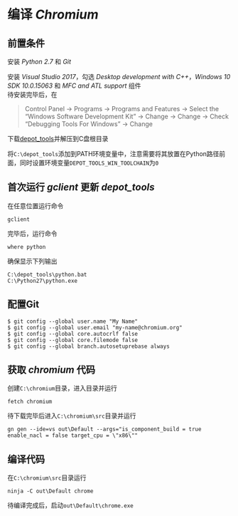 # 编译 *Chromium*

## 前置条件

安装 *Python 2.7* 和 *Git*

安装 *Visual Studio 2017*，勾选 *Desktop development with C++*，*Windows 10 SDK 10.0.15063* 和 *MFC and ATL support* 组件  
待安装完毕后，在

> Control Panel → Programs → Programs and Features → Select the “Windows Software Development Kit” → Change → Change → Check “Debugging Tools For Windows” → Change

下载[depot_tools](https://storage.googleapis.com/chrome-infra/depot_tools.zip)并解压到C盘根目录

将`C:\depot_tools`添加到PATH环境变量中，注意需要将其放置在Python路径前面，同时设置环境变量`DEPOT_TOOLS_WIN_TOOLCHAIN`为`0`

## 首次运行 *gclient* 更新 *depot_tools*

在任意位置运行命令

    gclient

完毕后，运行命令

    where python

确保显示下列输出

    C:\depot_tools\python.bat
    C:\Python27\python.exe

## 配置Git

    $ git config --global user.name "My Name"
    $ git config --global user.email "my-name@chromium.org"
    $ git config --global core.autocrlf false
    $ git config --global core.filemode false
    $ git config --global branch.autosetuprebase always

## 获取 *chromium* 代码

创建`C:\chromium`目录，进入目录并运行

    fetch chromium

待下载完毕后进入`C:\chromium\src`目录并运行

    gn gen --ide=vs out\Default --args="is_component_build = true enable_nacl = false target_cpu = \"x86\""

## 编译代码

在`C:\chromium\src`目录运行

    ninja -C out\Default chrome

待编译完成后，启动`out\Default\chrome.exe`
